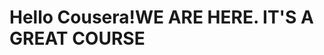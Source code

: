 <!DOCTYPE html>
<html>
<head>
	<title>HELLO! WE ARE HERE COUSERA!</title>
</head>
<body>
<h1>Hello Cousera!WE ARE HERE. IT'S A GREAT COURSE</h1>
</body>
</html>